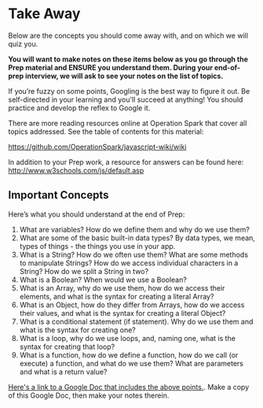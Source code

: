 # Take Away

Below are the concepts you should come away with, and on which we will quiz you.

****You will want to **make notes on these items below** as you go through the Prep material and ENSURE you understand them. During your end-of-prep interview, we will ask to see your notes on the list of topics.****

If you’re fuzzy on some points, Googling is the best way to figure it out.  Be self-directed in your learning and you'll succeed at anything! You should practice and develop the reflex to Google it.

There are more reading resources online at Operation Spark that cover all topics addressed.  See the table of contents for this material:

https://github.com/OperationSpark/javascript-wiki/wiki

In addition to your Prep work, a resource for answers can be found here:
http://www.w3schools.com/js/default.asp

## Important Concepts

Here’s what you should understand at the end of Prep:

1. What are variables? How do we define them and why do we use them?
2. What are some of the basic built-in data types? By data types, we mean, types of things - the things you use in your app.
3. What is a String? How do we often use them? What are some methods to manipulate Strings? How do we access individual characters in a String? How do we split a String in two?
4. What is a Boolean? When would we use a Boolean?
5. What is an Array, why do we use them, how do we access their elements, and what is the syntax for creating a literal Array?
6. What is an Object, how do they differ from Arrays, how do we access their values, and what is the syntax for creating a literal Object?
7. What is a conditional statement (if statement). Why do we use them and what is the syntax for creating one?
8. What is a loop, why do we use loops, and, naming one, what is the syntax for creating that loop?
9. What is a function, how do we define a function, how do we call (or execute) a function, and what do we use them?  What are parameters and what is a return value?

[Here's a link to a Google Doc that includes the above points.](https://docs.google.com/document/d/1s5rlBHHKQIjQ7OMvwpTEQsgWWSZPIAUMwUB0J0U8tjE/edit?usp=sharing). Make a copy of this Google Doc, then make your notes therein.


